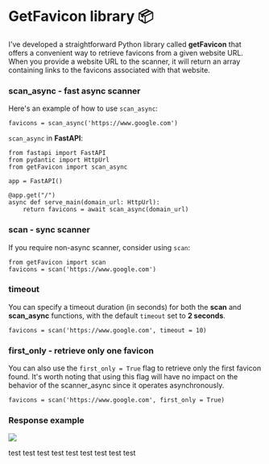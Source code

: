 # GetFavicon library 📦

I've developed a straightforward Python library called **getFavicon** that offers a convenient way to retrieve favicons from a given website URL. When you provide a website URL to the scanner, it will return an array containing links to the favicons associated with that website.

### scan_async - fast async scanner

Here's an example of how to use `scan_async`:

```
favicons = scan_async('https://www.google.com')
```

`scan_async` in **FastAPI**:

```
from fastapi import FastAPI
from pydantic import HttpUrl
from getFavicon import scan_async

app = FastAPI()

@app.get("/")
async def serve_main(domain_url: HttpUrl):
    return favicons = await scan_async(domain_url)
```

### scan - sync scanner

If you require non-async scanner, consider using `scan`:

```
from getFavicon import scan
favicons = scan('https://www.google.com')
```

### timeout

You can specify a timeout duration (in seconds) for both the **scan** and **scan_async** functions, with the default `timeout` set to **2 seconds**.

```
favicons = scan('https://www.google.com', timeout = 10)
```

### first_only - retrieve only one favicon

You can also use the `first_only = True` flag to retrieve only the first favicon found. It's worth noting that using this flag will have no impact on the behavior of the scanner_async since it operates asynchronously.

```
favicons = scan('https://www.google.com', first_only = True)
```

### Response example

<img src="https://i.imgur.com/xAtm6pU.png"/>

test
test
test
test
test
test
test
test
test